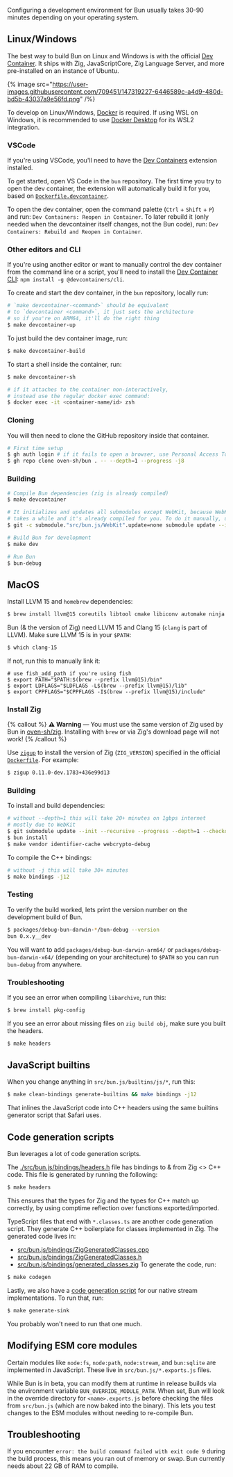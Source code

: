 
Configuring a development environment for Bun usually takes 30-90 minutes depending on your operating system.

## Linux/Windows

The best way to build Bun on Linux and Windows is with the official [Dev Container](https://containers.dev). It ships with Zig, JavaScriptCore, Zig Language Server, and more pre-installed on an instance of Ubuntu.

{% image src="https://user-images.githubusercontent.com/709451/147319227-6446589c-a4d9-480d-bd5b-43037a9e56fd.png" /%}

To develop on Linux/Windows, [Docker](https://www.docker.com) is required. If using WSL on Windows, it is recommended to use [Docker Desktop](https://docs.microsoft.com/en-us/windows/wsl/tutorials/wsl-containers) for its WSL2 integration.

### VSCode

If you're using VSCode, you'll need to have the [Dev Containers](https://marketplace.visualstudio.com/items?itemName=ms-vscode-remote.remote-containers) extension installed.

To get started, open VS Code in the `bun` repository. The first time you try to open the dev container, the extension will automatically build it for you, based on [`Dockerfile.devcontainer`](https://github.com/oven-sh/bun/blob/main/Dockerfile.devcontainer).

To open the dev container, open the command palette (`Ctrl` + `Shift` + `P`) and run: `Dev Containers: Reopen in Container`. To later rebuild it (only needed when the devcontainer itself changes, not the Bun code), run: `Dev Containers: Rebuild and Reopen in Container`.

### Other editors and CLI

If you're using another editor or want to manually control the dev container from the command line or a script, you'll need to install the [Dev Container CLI](https://www.npmjs.com/package/@devcontainers/cli): `npm install -g @devcontainers/cli`.

To create and start the dev container, in the `bun` repository, locally run:

```bash
# `make devcontainer-<command>` should be equivalent
# to `devcontainer <command>`, it just sets the architecture
# so if you're on ARM64, it'll do the right thing
$ make devcontainer-up
```

To just build the dev container image, run:

```bash
$ make devcontainer-build
```

To start a shell inside the container, run:

```bash
$ make devcontainer-sh

# if it attaches to the container non-interactively,
# instead use the regular docker exec command:
$ docker exec -it <container-name/id> zsh
```

### Cloning

You will then need to clone the GitHub repository inside that container.

```bash
# First time setup
$ gh auth login # if it fails to open a browser, use Personal Access Token instead
$ gh repo clone oven-sh/bun . -- --depth=1 --progress -j8
```

### Building

```bash
# Compile Bun dependencies (zig is already compiled)
$ make devcontainer

# It initializes and updates all submodules except WebKit, because WebKit
# takes a while and it's already compiled for you. To do it manually, use:
$ git -c submodule."src/bun.js/WebKit".update=none submodule update --init --recursive --depth=1 --progress

# Build Bun for development
$ make dev

# Run Bun
$ bun-debug
```

## MacOS

Install LLVM 15 and `homebrew` dependencies:

```bash
$ brew install llvm@15 coreutils libtool cmake libiconv automake ninja gnu-sed pkg-config esbuild go rust
```

Bun (& the version of Zig) need LLVM 15 and Clang 15 (`clang` is part of LLVM). Make sure LLVM 15 is in your `$PATH`:

```bash
$ which clang-15
```

If not, run this to manually link it:

```bash#bash
# use fish_add_path if you're using fish
$ export PATH="$PATH:$(brew --prefix llvm@15)/bin"
$ export LDFLAGS="$LDFLAGS -L$(brew --prefix llvm@15)/lib"
$ export CPPFLAGS="$CPPFLAGS -I$(brew --prefix llvm@15)/include"
```

### Install Zig

{% callout %}
**⚠️ Warning** — You must use the same version of Zig used by Bun in [oven-sh/zig](https://github.com/oven-sh/zig). Installing with `brew` or via Zig's download page will not work!
{% /callout %}

Use [`zigup`](https://github.com/marler8997/zigup) to install the version of Zig (`ZIG_VERSION`) specified in the official [`Dockerfile`](https://github.com/oven-sh/bun/blob/main/Dockerfile). For example:

```bash
$ zigup 0.11.0-dev.1783+436e99d13
```

### Building

To install and build dependencies:

```bash
# without --depth=1 this will take 20+ minutes on 1gbps internet
# mostly due to WebKit
$ git submodule update --init --recursive --progress --depth=1 --checkout
$ bun install
$ make vendor identifier-cache webcrypto-debug
```

To compile the C++ bindings:

```bash
# without -j this will take 30+ minutes
$ make bindings -j12
```

<!-- If you're building on a macOS device, you'll need to have a valid Developer Certificate, or else the code signing step will fail. To check if you have one, open the `Keychain Access` app, go to the `login` profile and search for `Apple Development`. You should have at least one certificate with a name like `Apple Development: user@example.com (WDYABC123)`. If you don't have one, follow [this guide](https://ioscodesigning.com/generating-code-signing-files/#generate-a-code-signing-certificate-using-xcode) to get one. -->

<!-- You can still work with the generated binary locally at `packages/debug-bun-*/bun-debug` even if the code signing fails. -->

### Testing

To verify the build worked, lets print the version number on the development build of Bun.

```bash
$ packages/debug-bun-darwin-*/bun-debug --version
bun 0.x.y__dev
```

You will want to add `packages/debug-bun-darwin-arm64/` or `packages/debug-bun-darwin-x64/` (depending on your architecture) to `$PATH` so you can run `bun-debug` from anywhere.

### Troubleshooting

If you see an error when compiling `libarchive`, run this:

```bash
$ brew install pkg-config
```

If you see an error about missing files on `zig build obj`, make sure you built the headers.

```bash
$ make headers
```

## JavaScript builtins

When you change anything in `src/bun.js/builtins/js/*`, run this:

```bash
$ make clean-bindings generate-builtins && make bindings -j12
```

That inlines the JavaScript code into C++ headers using the same builtins generator script that Safari uses.

## Code generation scripts

Bun leverages a lot of code generation scripts.

The [./src/bun.js/bindings/headers.h](https://github.com/oven-sh/bun/blob/main/src/bun.js/bindings/headers.h) file has bindings to & from Zig <> C++ code. This file is generated by running the following:

```bash
$ make headers
```

This ensures that the types for Zig and the types for C++ match up correctly, by using comptime reflection over functions exported/imported.

TypeScript files that end with `*.classes.ts` are another code generation script. They generate C++ boilerplate for classes implemented in Zig. The generated code lives in:

- [src/bun.js/bindings/ZigGeneratedClasses.cpp](https://github.com/oven-sh/bun/tree/main/src/bun.js/bindings/ZigGeneratedClasses.cpp)
- [src/bun.js/bindings/ZigGeneratedClasses.h](https://github.com/oven-sh/bun/tree/main/src/bun.js/bindings/ZigGeneratedClasses.h)
- [src/bun.js/bindings/generated_classes.zig](https://github.com/oven-sh/bun/tree/main/src/bun.js/bindings/generated_classes.zig)
  To generate the code, run:

```bash
$ make codegen
```

Lastly, we also have a [code generation script](src/bun.js/scripts/generate-jssink.js) for our native stream implementations.
To run that, run:

```bash
$ make generate-sink
```

You probably won't need to run that one much.

## Modifying ESM core modules

Certain modules like `node:fs`, `node:path`, `node:stream`, and `bun:sqlite` are implemented in JavaScript. These live in `src/bun.js/*.exports.js` files.

While Bun is in beta, you can modify them at runtime in release builds via the environment variable `BUN_OVERRIDE_MODULE_PATH`. When set, Bun will look in the override directory for `<name>.exports.js` before checking the files from `src/bun.js` (which are now baked into the binary). This lets you test changes to the ESM modules without needing to re-compile Bun.

## Troubleshooting

If you encounter `error: the build command failed with exit code 9` during the build process, this means you ran out of memory or swap. Bun currently needs about 22 GB of RAM to compile.
